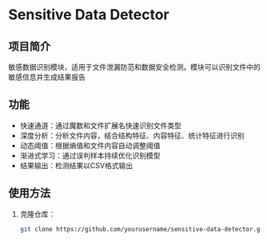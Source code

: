 # Sensitive Data Detector

## 项目简介
敏感数据识别模块，适用于文件泄漏防范和数据安全检测。模块可以识别文件中的敏感信息并生成结果报告

## 功能
- 快速通道：通过魔数和文件扩展名快速识别文件类型
- 深度分析：分析文件内容，结合结构特征、内容特征、统计特征进行识别
- 动态阈值：根据熵值和文件内容自动调整阈值
- 渐进式学习：通过误判样本持续优化识别模型
- 结果输出：检测结果以CSV格式输出

## 使用方法

1. 克隆仓库：
   ```bash
   git clone https://github.com/yourusername/sensitive-data-detector.git
